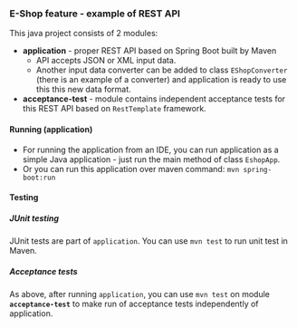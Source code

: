 ### E-Shop feature - example of REST API

This java project consists of 2 modules:

- **application** - proper REST API based on Spring Boot built by Maven
    - API accepts JSON or XML input data.
    - Another input data converter can be added to class `EShopConverter` (there is an example of a converter) and application is ready to use this this new data format.
- **acceptance-test** - module contains independent acceptance tests for this REST API based on `RestTemplate` framework.


#### Running (application)
- For running the application from an IDE, you can run application as a simple Java application - just run the main method of class `EshopApp`.
- Or you can run this application over maven command: `mvn spring-boot:run`


#### Testing

##### JUnit testing
JUnit tests are part of `application`. You can use `mvn test` to run unit test in Maven.

##### Acceptance tests
As above, after running `application`, you can use `mvn test` on module **`acceptance-test`** to make run of acceptance tests independently of application.
